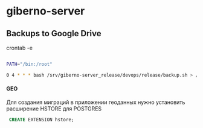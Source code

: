 # giberno-server

## Backups to Google Drive

crontab -e
```bash

PATH="/bin:/root"

0 4 * * * bash /srv/giberno-server_release/devops/release/backup.sh > /var/log/backup.sh.log 2>&1
```

#### GEO
Для создания миграций в приложении геоданных нужно установить расширение HSTORE для POSTGRES

```sql
 CREATE EXTENSION hstore;
```